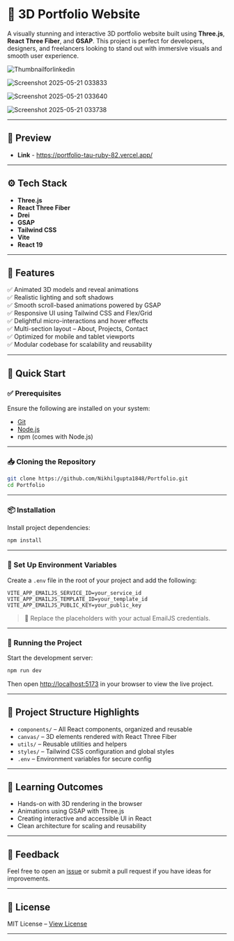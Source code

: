 # 🚀 3D Portfolio Website

A visually stunning and interactive 3D portfolio website built using **Three.js**, **React Three Fiber**, and **GSAP**. This project is perfect for developers, designers, and freelancers looking to stand out with immersive visuals and smooth user experience.

![Thumbnailforlinkedin](https://github.com/user-attachments/assets/aa55c718-c92e-4024-82c2-e3ee017051c1)


![Screenshot 2025-05-21 033833](https://github.com/user-attachments/assets/51f1cff6-f1be-4ceb-bf3d-211329b55801)


![Screenshot 2025-05-21 033640](https://github.com/user-attachments/assets/a87d8bb9-1390-4db1-9bd8-04872115009c)



![Screenshot 2025-05-21 033738](https://github.com/user-attachments/assets/6dde054f-9908-4a1c-93c5-283bf7d6f3f9)





---

## 📸 Preview

- **Link** - https://portfolio-tau-ruby-82.vercel.app/

---

## ⚙️ Tech Stack

- **Three.js**
- **React Three Fiber**
- **Drei**
- **GSAP**
- **Tailwind CSS**
- **Vite**
- **React 19**

---

## 🔋 Features

✅ Animated 3D models and reveal animations  
✅ Realistic lighting and soft shadows  
✅ Smooth scroll-based animations powered by GSAP  
✅ Responsive UI using Tailwind CSS and Flex/Grid  
✅ Delightful micro-interactions and hover effects  
✅ Multi-section layout – About, Projects, Contact  
✅ Optimized for mobile and tablet viewports  
✅ Modular codebase for scalability and reusability

---

## 🤸 Quick Start

### ✅ Prerequisites

Ensure the following are installed on your system:

- [Git](https://git-scm.com/)
- [Node.js](https://nodejs.org/)
- npm (comes with Node.js)

---

### 📥 Cloning the Repository

```bash
git clone https://github.com/Nikhilgupta1848/Portfolio.git
cd Portfolio
```

---

### 📦 Installation

Install project dependencies:

```bash
npm install
```

---

### 🔐 Set Up Environment Variables

Create a `.env` file in the root of your project and add the following:

```env
VITE_APP_EMAILJS_SERVICE_ID=your_service_id
VITE_APP_EMAILJS_TEMPLATE_ID=your_template_id
VITE_APP_EMAILJS_PUBLIC_KEY=your_public_key
```

> 🔑 Replace the placeholders with your actual EmailJS credentials.

---

### 🚀 Running the Project

Start the development server:

```bash
npm run dev
```

Then open [http://localhost:5173](http://localhost:5173) in your browser to view the live project.

---

## 📂 Project Structure Highlights

- `components/` – All React components, organized and reusable  
- `canvas/` – 3D elements rendered with React Three Fiber  
- `utils/` – Reusable utilities and helpers  
- `styles/` – Tailwind CSS configuration and global styles  
- `.env` – Environment variables for secure config

---

## 🧠 Learning Outcomes

- Hands-on with 3D rendering in the browser  
- Animations using GSAP with Three.js  
- Creating interactive and accessible UI in React  
- Clean architecture for scaling and reusability

---

## 💬 Feedback

Feel free to open an [issue](https://github.com/Nikhilgupta1848/Portfolio/issues) or submit a pull request if you have ideas for improvements.

---

## 📄 License

MIT License – [View License](LICENSE)

---
